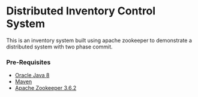 # Distributed Inventory Control System 

This is an inventory system built using apache zookeeper to demonstrate a distributed system with two phase commit.

### Pre-Requisites

- [Oracle Java 8](https://www.oracle.com/java/technologies/javase/javase8-archive-downloads.html)
- [Maven](https://maven.apache.org/)
- [Apache Zookeeper 3.6.2](https://zookeeper.apache.org/doc/r3.6.2/releasenotes.html)



